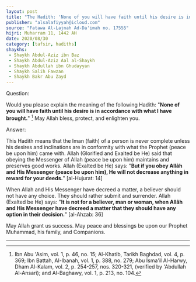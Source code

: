 ```yaml
---
layout: post
title: "The Hadith: 'None of you will have faith until his desire is in accordance with what I have brought.'"
publisher: "alsalafiyyah@icloud.com"
source: "Fatawa Al-Lajnah Ad-Da'imah no. 17555"
hijri: Muharram 11, 1442 AH
date: 2020/08/30
category: [tafsir, hadiths]
shaykhs: 
 - Shaykh Abdul-Aziz ibn Baz
 - Shaykh Abdul-Aziz Aal al-Shaykh
 - Shaykh Abdullah ibn Ghudayyan
 - Shaykh Salih Fawzan
 - Shaykh Bakr Abu Zayd
---
```


Question: 

Would you please explain the meaning of the following Hadith:  "**None of you will have faith until his desire is in accordance with what I have brought.**" [^1] May Allah bless, protect, and enlighten you.

Answer:

This Hadith means that the Iman (faith) of a person is never complete unless his desires and inclinations are in conformity with what the Prophet (peace be upon him) came with. Allah (Glorified and Exalted be He) said that obeying the Messenger of Allah (peace be upon him) maintains and preserves good works. Allah (Exalted be He) says: "**But if you obey Allâh and His Messenger (peace be upon him), He will not decrease anything in reward for your deeds.**" [al-Hujurat: 14]

When Allah and His Messenger have decreed a matter, a believer should not have any choice. They should rather submit and surrender. Allah (Exalted be He) says: "**It is not for a believer, man or woman, when Allâh and His Messenger have decreed a matter that they should have any option in their decision.**" [al-Ahzab: 36]

May Allah grant us success. May peace and blessings be upon our Prophet Muhammad, his family, and Companions.

---
[^1]: Ibn Abu 'Asim, vol. 1, p. 46, no. 15; Al-Khatib, Tarikh Baghdad, vol. 4, p. 369; Ibn Battah, Al-Ibanah, vol. 1, p. 388, no. 279; Abu Isma'il Al-Harwy, Dham Al-Kalam, vol. 2, p. 254-257, nos. 320-321, (verified by 'Abdullah Al-Ansari); and Al-Baghawy, vol. 1, p. 213, no. 104.
